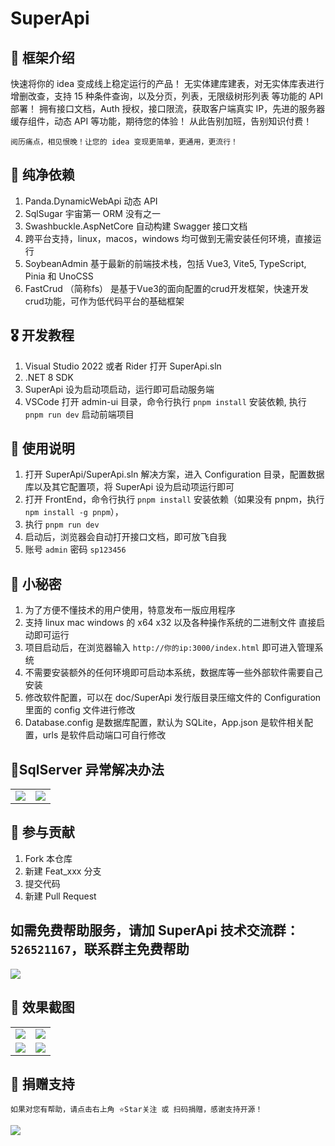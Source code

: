 <!--
 * @Author: 490912587@qq.com
 * @Date: 2023-12-20 10:44:09
 * @LastEditors: 490912587@qq.com
 * @LastEditTime: 2024-05-16 11:45:23
 * @FilePath: \admin-uid:\Learn\SuperApi\README.en.md
 * @Description:git add . git commit -m "" --no-verify git push
-->

# SuperApi

## 🎁 框架介绍

快速将你的 idea 变成线上稳定运行的产品！
无实体建库建表，对无实体库表进行增删改查，支持 15 种条件查询，以及分页，列表，无限级树形列表 等功能的 API 部署！
拥有接口文档，Auth 授权，接口限流，获取客户端真实 IP，先进的服务器缓存组件，动态 API 等功能，期待您的体验！
从此告别加班，告别知识付费！

```
阅历痛点，相见恨晚！让您的 idea 变现更简单，更通用，更流行！
```

## 🍖 纯净依赖

1. Panda.DynamicWebApi 动态 API
2. SqlSugar 宇宙第一 ORM 没有之一
3. Swashbuckle.AspNetCore 自动构建 Swagger 接口文档
4. 跨平台支持，linux，macos，windows 均可做到无需安装任何环境，直接运行
5. SoybeanAdmin 基于最新的前端技术栈，包括 Vue3, Vite5, TypeScript, Pinia 和 UnoCSS
6. FastCrud （简称fs） 是基于Vue3的面向配置的crud开发框架，快速开发crud功能，可作为低代码平台的基础框架

## 🎖️ 开发教程

1. Visual Studio 2022 或者 Rider 打开 SuperApi.sln
2. .NET 8 SDK
3. SuperApi 设为启动项启动，运行即可启动服务端
4. VSCode 打开 admin-ui 目录，命令行执行 `pnpm install` 安装依赖,  执行 `pnpm run dev` 启动前端项目

## 🍁 使用说明

1. 打开 SuperApi/SuperApi.sln 解决方案，进入 Configuration 目录，配置数据库以及其它配置项，将 SuperApi 设为启动项运行即可
2. 打开 FrontEnd，命令行执行 `pnpm install` 安装依赖（如果没有 pnpm，执行 `npm install -g pnpm`），
3. 执行 `pnpm run dev`
4. 启动后，浏览器会自动打开接口文档，即可放飞自我
5. 账号 `admin` 密码 `sp123456`

## 🍁 小秘密

1. 为了方便不懂技术的用户使用，特意发布一版应用程序
2. 支持 linux mac windows 的 x64 x32 以及各种操作系统的二进制文件 直接启动即可运行
3. 项目启动后，在浏览器输入 `http://你的ip:3000/index.html` 即可进入管理系统
4. 不需要安装额外的任何环境即可启动本系统，数据库等一些外部软件需要自己安装
5. 修改软件配置，可以在 doc/SuperApi 发行版目录压缩文件的 Configuration 里面的 config 文件进行修改
6. Database.config 是数据库配置，默认为 SQLite，App.json 是软件相关配置，urls 是软件启动端口可自行修改

## 🍁SqlServer 异常解决办法

<table>
    <tr>
        <td><img src="https://foruda.gitee.com/images/1703807376565588436/ab346804_1223089.png"/></td>
        <td><img src="https://foruda.gitee.com/images/1703756458715958552/ef1c8cb3_6522206.png"/></td>
    </tr>
</table>

## 💐 参与贡献

1.  Fork 本仓库
2.  新建 Feat_xxx 分支
3.  提交代码
4.  新建 Pull Request

## 如需免费帮助服务，请加 SuperApi 技术交流群：`526521167`，联系群主免费帮助

<img src="https://gitee.com/tmm-top/SuperApi/raw/master/doc/qun.png"/>

## 🍎 效果截图

<table>
    <tr>
        <td><img src="https://gitee.com/tmm-top/SuperApi/raw/master/doc/1.png"/></td>
        <td><img src="https://gitee.com/tmm-top/SuperApi/raw/master/doc/3.png"/></td>
    </tr>
    <tr>
        <td><img src="https://gitee.com/tmm-top/SuperApi/raw/master/doc/4.png"/></td>
        <td><img src="https://gitee.com/tmm-top/SuperApi/raw/master/doc/555.png"/></td>
    </tr>
</table>

## 🎀 捐赠支持

```
如果对您有帮助，请点击右上角 ⭐Star关注 或 扫码捐赠，感谢支持开源！
```

<img src="https://gitee.com/tmm-top/SuperApi/raw/master/doc/zanshang.jpg"/>
